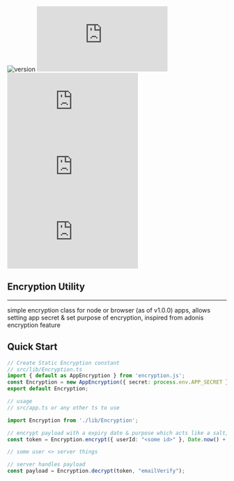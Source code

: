 ![version](https://img.shields.io/github/package-json/v/Venipa/encryption.js/master?style=flat&label=encryption.js)
[![NPM Version](https://img.shields.io/npm/v/encryption.js?label=npm)](https://www.npmjs.com/package/encryption.js)
![size](https://badgen.net/bundlephobia/min/encryption.js)
![size zipped](https://badgen.net/bundlephobia/minzip/encryption.js)
![Supports Treeshaking](https://badgen.net/bundlephobia/tree-shaking/encryption.js)

## Encryption Utility
---
simple encryption class for node or browser (as of v1.0.0) apps, allows setting app secret & set purpose of encryption, inspired from adonis encryption feature

## Quick Start

```ts
// Create Static Encryption constant
// src/lib/Encryption.ts
import { default as AppEncryption } from 'encryption.js';
const Encryption = new AppEncryption({ secret: process.env.APP_SECRET })
export default Encryption;

// usage
// src/app.ts or any other ts to use

import Encryption from './lib/Encryption';

// encrypt payload with a expiry date & purpose which acts like a salt, decrypting will require the purpose to return the encrypted object, otherwise null
const token = Encryption.encrypt({ userId: "<some id>" }, Date.now() + 1000 * 60 * 60, "emailVerify");

// some user <> server things

// server handles payload
const payload = Encryption.decrypt(token, "emailVerify");
```
